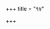 +++
title = "१४"

+++
<div class="js_include " url="/vedAH_yajuH/vAjasaneyam/sUtram/pAraskara-gRhyam/vishvAsa-prastutiH/3/14/01_athAto_rathArohaNam.md"  newLevelForH1="2" includeTitle="true"  > </div>
<div class="js_include collapsed" url="/vedAH_yajuH/vAjasaneyam/sUtram/pAraskara-gRhyam/oldenberg/3/14/01_athAto_rathArohaNam.md"  newLevelForH1="3" title="Oldenberg"  > </div>

<div class="js_include " url="/vedAH_yajuH/vAjasaneyam/sUtram/pAraskara-gRhyam/vishvAsa-prastutiH/3/14/02_yunkteti_rathaM_sampreShya.md"  newLevelForH1="2" includeTitle="true"  > </div>
<div class="js_include collapsed" url="/vedAH_yajuH/vAjasaneyam/sUtram/pAraskara-gRhyam/oldenberg/3/14/02_yunkteti_rathaM_sampreShya.md"  newLevelForH1="3" title="Oldenberg"  > </div>

<div class="js_include " url="/vedAH_yajuH/vAjasaneyam/sUtram/pAraskara-gRhyam/vishvAsa-prastutiH/3/14/03_rathantaramasIti_daxiNam.md"  newLevelForH1="2" includeTitle="true"  > </div>
<div class="js_include collapsed" url="/vedAH_yajuH/vAjasaneyam/sUtram/pAraskara-gRhyam/oldenberg/3/14/03_rathantaramasIti_daxiNam.md"  newLevelForH1="3" title="Oldenberg"  > </div>

<div class="js_include " url="/vedAH_yajuH/vAjasaneyam/sUtram/pAraskara-gRhyam/vishvAsa-prastutiH/3/14/04_bRhadasItyuttaram.md"  newLevelForH1="2" includeTitle="true"  > </div>
<div class="js_include collapsed" url="/vedAH_yajuH/vAjasaneyam/sUtram/pAraskara-gRhyam/oldenberg/3/14/04_bRhadasItyuttaram.md"  newLevelForH1="3" title="Oldenberg"  > </div>

<div class="js_include " url="/vedAH_yajuH/vAjasaneyam/sUtram/pAraskara-gRhyam/vishvAsa-prastutiH/3/14/05_vAmadevyamasIti_kUbarIm.md"  newLevelForH1="2" includeTitle="true"  > </div>
<div class="js_include collapsed" url="/vedAH_yajuH/vAjasaneyam/sUtram/pAraskara-gRhyam/oldenberg/3/14/05_vAmadevyamasIti_kUbarIm.md"  newLevelForH1="3" title="Oldenberg"  > </div>

<div class="js_include " url="/vedAH_yajuH/vAjasaneyam/sUtram/pAraskara-gRhyam/vishvAsa-prastutiH/3/14/06_hastenopasthamabhimRshati_ankau_nyankAvabhito.md"  newLevelForH1="2" includeTitle="true"  > </div>
<div class="js_include collapsed" url="/vedAH_yajuH/vAjasaneyam/sUtram/pAraskara-gRhyam/oldenberg/3/14/06_hastenopasthamabhimRshati_ankau_nyankAvabhito.md"  newLevelForH1="3" title="Oldenberg"  > </div>

<div class="js_include " url="/vedAH_yajuH/vAjasaneyam/sUtram/pAraskara-gRhyam/vishvAsa-prastutiH/3/14/07_namo_mANicharAyeti_daxiNam.md"  newLevelForH1="2" includeTitle="true"  > </div>
<div class="js_include collapsed" url="/vedAH_yajuH/vAjasaneyam/sUtram/pAraskara-gRhyam/oldenberg/3/14/07_namo_mANicharAyeti_daxiNam.md"  newLevelForH1="3" title="Oldenberg"  > </div>

<div class="js_include " url="/vedAH_yajuH/vAjasaneyam/sUtram/pAraskara-gRhyam/vishvAsa-prastutiH/3/14/08_aprApya_devatAH_pratyavarohetsamprati.md"  newLevelForH1="2" includeTitle="true"  > </div>
<div class="js_include collapsed" url="/vedAH_yajuH/vAjasaneyam/sUtram/pAraskara-gRhyam/oldenberg/3/14/08_aprApya_devatAH_pratyavarohetsamprati.md"  newLevelForH1="3" title="Oldenberg"  > </div>

<div class="js_include " url="/vedAH_yajuH/vAjasaneyam/sUtram/pAraskara-gRhyam/vishvAsa-prastutiH/3/14/09_na_strIbrahmachAriNau_sArathI.md"  newLevelForH1="2" includeTitle="true"  > </div>
<div class="js_include collapsed" url="/vedAH_yajuH/vAjasaneyam/sUtram/pAraskara-gRhyam/oldenberg/3/14/09_na_strIbrahmachAriNau_sArathI.md"  newLevelForH1="3" title="Oldenberg"  > </div>

<div class="js_include " url="/vedAH_yajuH/vAjasaneyam/sUtram/pAraskara-gRhyam/vishvAsa-prastutiH/3/14/10_muhUrtamatIyAya_japediharatiriharamadhvam.md"  newLevelForH1="2" includeTitle="true"  > </div>
<div class="js_include collapsed" url="/vedAH_yajuH/vAjasaneyam/sUtram/pAraskara-gRhyam/oldenberg/3/14/10_muhUrtamatIyAya_japediharatiriharamadhvam.md"  newLevelForH1="3" title="Oldenberg"  > </div>

<div class="js_include " url="/vedAH_yajuH/vAjasaneyam/sUtram/pAraskara-gRhyam/vishvAsa-prastutiH/3/14/11_eke_mAstviharatiriti_cha.md"  newLevelForH1="2" includeTitle="true"  > </div>
<div class="js_include collapsed" url="/vedAH_yajuH/vAjasaneyam/sUtram/pAraskara-gRhyam/oldenberg/3/14/11_eke_mAstviharatiriti_cha.md"  newLevelForH1="3" title="Oldenberg"  > </div>

<div class="js_include " url="/vedAH_yajuH/vAjasaneyam/sUtram/pAraskara-gRhyam/vishvAsa-prastutiH/3/14/12_sa_yadi_durbalo.md"  newLevelForH1="2" includeTitle="true"  > </div>
<div class="js_include collapsed" url="/vedAH_yajuH/vAjasaneyam/sUtram/pAraskara-gRhyam/oldenberg/3/14/12_sa_yadi_durbalo.md"  newLevelForH1="3" title="Oldenberg"  > </div>

<div class="js_include " url="/vedAH_yajuH/vAjasaneyam/sUtram/pAraskara-gRhyam/vishvAsa-prastutiH/3/14/13_sa_yadi_bhrabhyAtstambhamupaspRshya.md"  newLevelForH1="2" includeTitle="true"  > </div>
<div class="js_include collapsed" url="/vedAH_yajuH/vAjasaneyam/sUtram/pAraskara-gRhyam/oldenberg/3/14/13_sa_yadi_bhrabhyAtstambhamupaspRshya.md"  newLevelForH1="3" title="Oldenberg"  > </div>

<div class="js_include " url="/vedAH_yajuH/vAjasaneyam/sUtram/pAraskara-gRhyam/vishvAsa-prastutiH/3/14/14_tasya_na_kAchanArttirna.md"  newLevelForH1="2" includeTitle="true"  > </div>
<div class="js_include collapsed" url="/vedAH_yajuH/vAjasaneyam/sUtram/pAraskara-gRhyam/oldenberg/3/14/14_tasya_na_kAchanArttirna.md"  newLevelForH1="3" title="Oldenberg"  > </div>

<div class="js_include " url="/vedAH_yajuH/vAjasaneyam/sUtram/pAraskara-gRhyam/vishvAsa-prastutiH/3/14/15_yAtvA-dhvAnaM_vimuchya_ratham.md"  newLevelForH1="2" includeTitle="true"  > </div>
<div class="js_include collapsed" url="/vedAH_yajuH/vAjasaneyam/sUtram/pAraskara-gRhyam/oldenberg/3/14/15_yAtvA-dhvAnaM_vimuchya_ratham.md"  newLevelForH1="3" title="Oldenberg"  > </div>